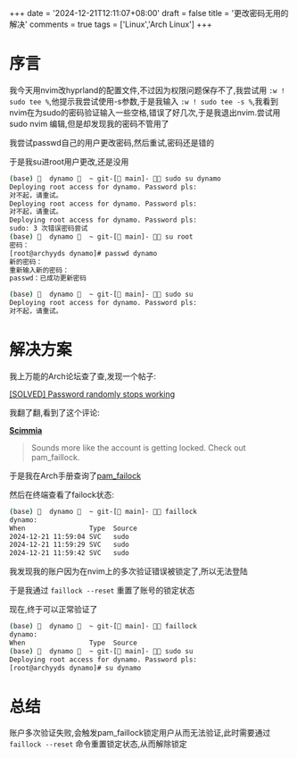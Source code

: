 +++
date = '2024-12-21T12:11:07+08:00'
draft = false
title = '更改密码无用的解决'
comments = true
tags = ['Linux','Arch Linux']
+++

# 序言

我今天用nvim改hyprland的配置文件,不过因为权限问题保存不了,我尝试用 `:w ! sudo tee %`,他提示我尝试使用-s参数,于是我输入 `:w ! sudo tee -s %`,我看到nvim在为sudo的密码验证输入一些空格,错误了好几次,于是我退出nvim.尝试用sudo nvim 编辑,但是却发现我的密码不管用了

我尝试passwd自己的用户更改密码,然后重试,密码还是错的

于是我su进root用户更改,还是没用

```bash
(base)   dynamo   ~ git-[ main]-  sudo su dynamo
Deploying root access for dynamo. Password pls:
对不起，请重试。
Deploying root access for dynamo. Password pls:
对不起，请重试。
Deploying root access for dynamo. Password pls:
sudo: 3 次错误密码尝试
(base)   dynamo   ~ git-[ main]-  su root
密码：
[root@archyyds dynamo]# passwd dynamo
新的密码：
重新输入新的密码：
passwd：已成功更新密码

(base)   dynamo   ~ git-[ main]-  sudo su
Deploying root access for dynamo. Password pls:
对不起，请重试。
```

# 解决方案

我上万能的Arch论坛查了查,发现一个帖子:

[[SOLVED] Password randomly stops working](https://bbs.archlinux.org/viewtopic.php?id=259862)

我翻了翻,看到了这个评论:

**[Scimmia](https://bbs.archlinux.org/profile.php?id=63385)**

> Sounds more like the account is getting locked. Check out pam_faillock.


于是我在Arch手册查询了[pam_failock](https://man.archlinux.org/man/pam_faillock.8.en)

然后在终端查看了failock状态:

```bash
(base)   dynamo   ~ git-[ main]-  faillock
dynamo:
When                Type  Source                                           Valid
2024-12-21 11:59:04 SVC   sudo                                                 V
2024-12-21 11:59:29 SVC   sudo                                                 V
2024-12-21 11:59:42 SVC   sudo                                                 V
```

我发现我的账户因为在nvim上的多次验证错误被锁定了,所以无法登陆

于是我通过 `faillock --reset` 重置了账号的锁定状态

现在,终于可以正常验证了

```bash
(base)   dynamo   ~ git-[ main]-  faillock
dynamo:
When                Type  Source                                           Valid
(base)   dynamo   ~ git-[ main]-  sudo su
Deploying root access for dynamo. Password pls:
[root@archyyds dynamo]# su dynamo
```

# 总结

账户多次验证失败,会触发pam_faillock锁定用户从而无法验证,此时需要通过 `faillock --reset` 命令重置锁定状态,从而解除锁定
